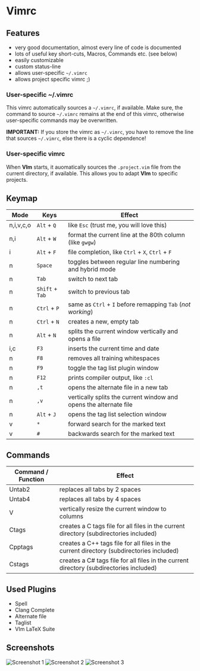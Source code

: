 Vimrc
=====

Features
--------

* very good documentation, almost every line of code is documented
* lots of useful key short-cuts, Macros, Commands etc. (see below)
* easily customizable
* custom status-line
* allows user-specific `~/.vimrc`
* allows project specific vimrc ;)


### User-specific ~/.vimrc

This vimrc automatically sources a `~/.vimrc`, if available.
Make sure, the command to source `~/.vimrc` remains at the end of this vimrc,
otherwise user-specific commands may be overwritten.

**IMPORTANT:** If you store the vimrc as `~/.vimrc`, you have to remove the line
that sources `~/.vimrc`, else there is a cyclic dependence!


### User-specific vimrc

When **VIm** starts, it auomatically sources the `.project.vim` file from the
current directory, if available.  This allows you to adapt **VIm** to specific
projects.


Keymap
------

| Mode            | Keys              | Effect                                                                    |
|-----------------|-------------------|---------------------------------------------------------------------------|
| n,i,v,c,o       | `Alt` + `Q`       | like `Esc` (trust me, you will love this)                                 |
| n,i             | `Alt` + `W`       | format the current line at the 80th column (like `gwgw`)                  |
| i               | `Alt` + `F`       | file completion, like `Ctrl` + `X`, `Ctrl` + `F`                          |
| n               | `Space`           | toggles between regular line numbering and hybrid mode                    |
| n               | `Tab`             | switch to next tab                                                        |
| n               | `Shift` + `Tab`   | switch to previous tab                                                    |
| n               | `Ctrl` + `P`      | same as `Ctrl` + `I` before remapping `Tab` (*not working*)               |
| n               | `Ctrl` + `N`      | creates a new, empty tab                                                  |
| n               | `Alt` + `N`       | splits the current window vertically and opens a file                     |
| i,c             | `F3`              | inserts the current time and date                                         |
| n               | `F8`              | removes all training whitespaces                                          |
| n               | `F9`              | toggle the tag list plugin window                                         |
| n               | `F12`             | prints compiler output, like `:cl`                                        |
| n               | `,t`              | opens the alternate file in a new tab                                     |
| n               | `,v`              | vertically splits the current window and opens the alternate file         |
| n               | `Alt` + `J`       | opens the tag list selection window                                       |
| v               | `*`               | forward search for the marked text                                        |
| v               | `#`               | backwards search for the marked text                                      |


Commands
--------

| Command / Function               | Effect                                                     |
|----------------------------------|------------------------------------------------------------|
| Untab2                           | replaces all tabs by 2 spaces                              |
| Untab4                           | replaces all tabs by 4 spaces                              |
| V <cols>                         | vertically resize the current window to <cols> columns     |
| Ctags                            | creates a C    tags file for all files in the current directory (subdirectories included) |
| Cpptags                          | creates a C++  tags file for all files in the current directory (subdirectories included) |
| Cstags                           | creates a C#   tags file for all files in the current directory (subdirectories included) |


Used Plugins
------------

* Spell
* Clang Complete
* Alternate file
* Taglist
* VIm LaTeX Suite


Screenshots
-----------

![Screenshot 1](https://raw.githubusercontent.com/ImmanuelHaffner/vimrc/master/screenshots/1.png "Screenshot 1")
![Screenshot 2](https://raw.githubusercontent.com/ImmanuelHaffner/vimrc/master/screenshots/2.png "Screenshot 2")
![Screenshot 3](https://raw.githubusercontent.com/ImmanuelHaffner/vimrc/master/screenshots/3.png "Screenshot 3")
